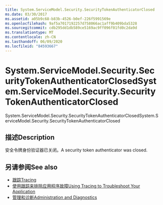 ```yaml
---
title: System.ServiceModel.Security.SecurityTokenAuthenticatorClosed
ms.date: 03/30/2017
ms.assetid: a05b9c68-b83b-4526-b0ef-226f5991569e
ms.openlocfilehash: 9af5a7017192257d758066ac1aff9b409bda5328
ms.sourcegitcommit: cdb295dd1db589ce5169ac9ff096f01fd0c2da9d
ms.translationtype: MT
ms.contentlocale: zh-CN
ms.lasthandoff: 06/09/2020
ms.locfileid: "84593667"
---
```

# <a name="systemservicemodelsecuritysecuritytokenauthenticatorclosed"></a><span data-ttu-id="9a082-102">System.ServiceModel.Security.SecurityTokenAuthenticatorClosed</span><span class="sxs-lookup"><span data-stu-id="9a082-102">System.ServiceModel.Security.SecurityTokenAuthenticatorClosed</span></span>
<span data-ttu-id="9a082-103">System.ServiceModel.Security.SecurityTokenAuthenticatorClosed</span><span class="sxs-lookup"><span data-stu-id="9a082-103">System.ServiceModel.Security.SecurityTokenAuthenticatorClosed</span></span>  
  
## <a name="description"></a><span data-ttu-id="9a082-104">描述</span><span class="sxs-lookup"><span data-stu-id="9a082-104">Description</span></span>  
 <span data-ttu-id="9a082-105">安全令牌身份验证器已关闭。</span><span class="sxs-lookup"><span data-stu-id="9a082-105">A security token authenticator was closed.</span></span>  
  
## <a name="see-also"></a><span data-ttu-id="9a082-106">另请参阅</span><span class="sxs-lookup"><span data-stu-id="9a082-106">See also</span></span>

- [<span data-ttu-id="9a082-107">跟踪</span><span class="sxs-lookup"><span data-stu-id="9a082-107">Tracing</span></span>](index.md)
- [<span data-ttu-id="9a082-108">使用跟踪来排除应用程序故障</span><span class="sxs-lookup"><span data-stu-id="9a082-108">Using Tracing to Troubleshoot Your Application</span></span>](using-tracing-to-troubleshoot-your-application.md)
- [<span data-ttu-id="9a082-109">管理和诊断</span><span class="sxs-lookup"><span data-stu-id="9a082-109">Administration and Diagnostics</span></span>](../index.md)
